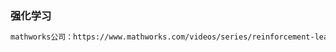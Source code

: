 ### 强化学习

```bash
mathworks公司：https://www.mathworks.com/videos/series/reinforcement-learning.html

```